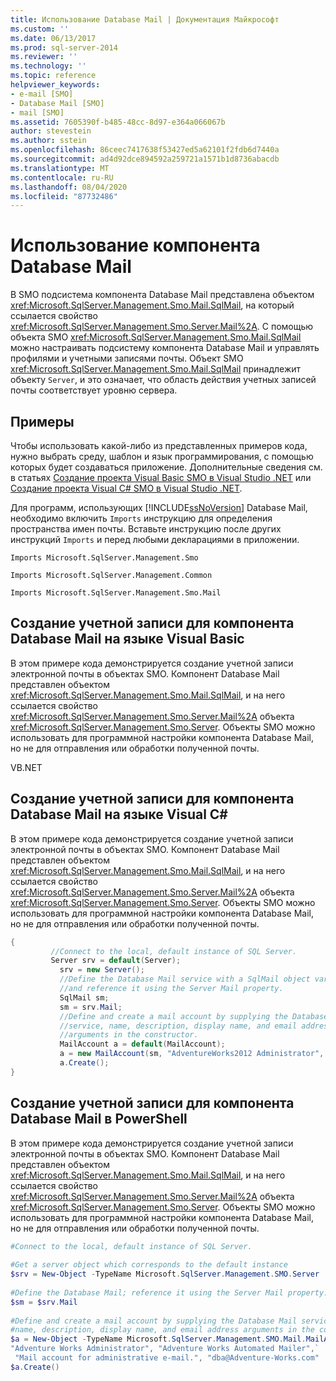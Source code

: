 ```yaml
---
title: Использование Database Mail | Документация Майкрософт
ms.custom: ''
ms.date: 06/13/2017
ms.prod: sql-server-2014
ms.reviewer: ''
ms.technology: ''
ms.topic: reference
helpviewer_keywords:
- e-mail [SMO]
- Database Mail [SMO]
- mail [SMO]
ms.assetid: 7605390f-b485-48cc-8d97-e364a066067b
author: stevestein
ms.author: sstein
ms.openlocfilehash: 86ceec7417638f53427ed5a62101f2fdb6d7440a
ms.sourcegitcommit: ad4d92dce894592a259721a1571b1d8736abacdb
ms.translationtype: MT
ms.contentlocale: ru-RU
ms.lasthandoff: 08/04/2020
ms.locfileid: "87732486"
---
```

# <a name="using-database-mail"></a>Использование компонента Database Mail
  В SMO подсистема компонента Database Mail представлена объектом <xref:Microsoft.SqlServer.Management.Smo.Mail.SqlMail>, на который ссылается свойство <xref:Microsoft.SqlServer.Management.Smo.Server.Mail%2A>. С помощью объекта SMO <xref:Microsoft.SqlServer.Management.Smo.Mail.SqlMail> можно настраивать подсистему компонента Database Mail и управлять профилями и учетными записями почты. Объект SMO <xref:Microsoft.SqlServer.Management.Smo.Mail.SqlMail> принадлежит объекту `Server`, и это означает, что область действия учетных записей почты соответствует уровню сервера.  
  
## <a name="examples"></a>Примеры  
 Чтобы использовать какой-либо из представленных примеров кода, нужно выбрать среду, шаблон и язык программирования, с помощью которых будет создаваться приложение. Дополнительные сведения см. в статьях [Создание проекта Visual Basic SMO в Visual Studio .NET](../../../database-engine/dev-guide/create-a-visual-basic-smo-project-in-visual-studio-net.md) или [Создание проекта Visual C&#35; SMO в Visual Studio .NET](../how-to-create-a-visual-csharp-smo-project-in-visual-studio-net.md).  
  
 Для программ, использующих [!INCLUDE[ssNoVersion](../../../includes/ssnoversion-md.md)] Database Mail, необходимо включить `Imports` инструкцию для определения пространства имен почты. Вставьте инструкцию после других инструкций `Imports` и перед любыми декларациями в приложении.  
  
 `Imports Microsoft.SqlServer.Management.Smo`  
  
 `Imports Microsoft.SqlServer.Management.Common`  
  
 `Imports Microsoft.SqlServer.Management.Smo.Mail`  
  
## <a name="creating-a-database-mail-account-by-using-visual-basic"></a>Создание учетной записи для компонента Database Mail на языке Visual Basic  
 В этом примере кода демонстрируется создание учетной записи электронной почты в объектах SMO. Компонент Database Mail представлен объектом <xref:Microsoft.SqlServer.Management.Smo.Mail.SqlMail>, и на него ссылается свойство <xref:Microsoft.SqlServer.Management.Smo.Server.Mail%2A> объекта <xref:Microsoft.SqlServer.Management.Smo.Server>. Объекты SMO можно использовать для программной настройки компонента Database Mail, но не для отправления или обработки полученной почты.  
  
 VB.NET  
  
<!-- TODO: review snippet reference  [!CODE [SMO How to#SMO_VBMail1](SMO How to#SMO_VBMail1)]  -->  
  
## <a name="creating-a-database-mail-account-by-using-visual-c"></a>Создание учетной записи для компонента Database Mail на языке Visual C#  
 В этом примере кода демонстрируется создание учетной записи электронной почты в объектах SMO. Компонент Database Mail представлен объектом <xref:Microsoft.SqlServer.Management.Smo.Mail.SqlMail>, и на него ссылается свойство <xref:Microsoft.SqlServer.Management.Smo.Server.Mail%2A> объекта <xref:Microsoft.SqlServer.Management.Smo.Server>. Объекты SMO можно использовать для программной настройки компонента Database Mail, но не для отправления или обработки полученной почты.  
  
```csharp  
{  
         //Connect to the local, default instance of SQL Server.  
         Server srv = default(Server);   
           srv = new Server();   
           //Define the Database Mail service with a SqlMail object variable   
           //and reference it using the Server Mail property.   
           SqlMail sm;   
           sm = srv.Mail;   
           //Define and create a mail account by supplying the Database Mail  
           //service, name, description, display name, and email address  
           //arguments in the constructor.   
           MailAccount a = default(MailAccount);   
           a = new MailAccount(sm, "AdventureWorks2012 Administrator", "AdventureWorks2012 Automated Mailer", "Mail account for administrative e-mail.", "dba@Adventure-Works.com");   
           a.Create();    
}  
```  
  
## <a name="creating-a-database-mail-account-by-using-powershell"></a>Создание учетной записи для компонента Database Mail в PowerShell  
 В этом примере кода демонстрируется создание учетной записи электронной почты в объектах SMO. Компонент Database Mail представлен объектом <xref:Microsoft.SqlServer.Management.Smo.Mail.SqlMail>, и на него ссылается свойство <xref:Microsoft.SqlServer.Management.Smo.Server.Mail%2A> объекта <xref:Microsoft.SqlServer.Management.Smo.Server>. Объекты SMO можно использовать для программной настройки компонента Database Mail, но не для отправления или обработки полученной почты.
  
```powershell  
#Connect to the local, default instance of SQL Server.  
  
#Get a server object which corresponds to the default instance  
$srv = New-Object -TypeName Microsoft.SqlServer.Management.SMO.Server  
  
#Define the Database Mail; reference it using the Server Mail property.  
$sm = $srv.Mail  
  
#Define and create a mail account by supplying the Database Mail service,  
#name, description, display name, and email address arguments in the constructor.  
$a = New-Object -TypeName Microsoft.SqlServer.Management.SMO.Mail.MailAccount -ArgumentList $sm, `  
"Adventure Works Administrator", "Adventure Works Automated Mailer",`  
 "Mail account for administrative e-mail.", "dba@Adventure-Works.com"  
$a.Create()  
```  
